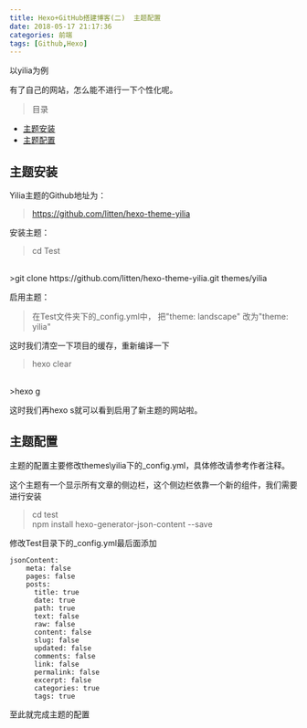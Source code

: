 ```yaml
---
title: Hexo+GitHub搭建博客(二)  主题配置
date: 2018-05-17 21:17:36
categories: 前端
tags: [Github,Hexo]
---
```

以yilia为例

有了自己的网站，怎么能不进行一下个性化呢。

>目录

* [主题安装](#主题安装)
* [主题配置](#主题配置)


## 主题安装

Yilia主题的Github地址为：
>https://github.com/litten/hexo-theme-yilia

安装主题：
>cd Test
</br>
>git clone https://github.com/litten/hexo-theme-yilia.git themes/yilia

启用主题：
>在Test文件夹下的_config.yml中， 把"theme: landscape" 改为"theme: yilia"

这时我们清空一下项目的缓存，重新编译一下
>hexo clear 
</br>
>hexo g

这时我们再hexo s就可以看到启用了新主题的网站啦。

## 主题配置

主题的配置主要修改themes\yilia下的_config.yml，具体修改请参考作者注释。

这个主题有一个显示所有文章的侧边栏，这个侧边栏依靠一个新的组件，我们需要进行安装
>cd test</br>
>npm install hexo-generator-json-content --save

修改Test目录下的_config.yml最后面添加
```
jsonContent:
    meta: false
    pages: false
    posts:
      title: true
      date: true
      path: true
      text: false
      raw: false
      content: false
      slug: false
      updated: false
      comments: false
      link: false
      permalink: false
      excerpt: false
      categories: true
      tags: true
```
至此就完成主题的配置